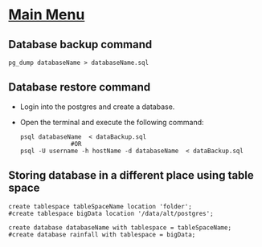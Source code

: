 # [Main Menu](index.html)

## Database backup command

    pg_dump databaseName > databaseName.sql

## Database restore command

* Login into the postgres and create a database.
* Open the terminal and execute the following command:

      psql databaseName  < dataBackup.sql
                    #OR
      psql -U username -h hostName -d databaseName  < dataBackup.sql

## Storing database in a different place using table space

    create tablespace tableSpaceName location 'folder';
    #create tablespace bigData location '/data/alt/postgres';

    create database databaseName with tablespace = tableSpaceName;
    #create database rainfall with tablespace = bigData;
